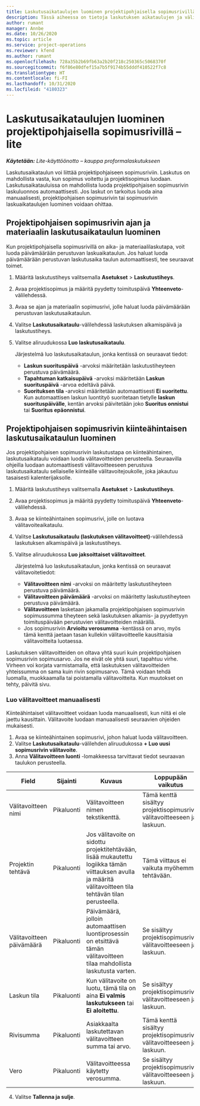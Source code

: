 ```yaml
---
title: Laskutusaikataulujen luominen projektipohjaisella sopimusrivillä – lite
description: Tässä aiheessa on tietoja laskutuksen aikataulujen ja välitavoitteiden luomisesta.
author: rumant
manager: Annbe
ms.date: 10/26/2020
ms.topic: article
ms.service: project-operations
ms.reviewer: kfend
ms.author: rumant
ms.openlocfilehash: 728a35b2b69fb63a2b20f218c250365c5068370f
ms.sourcegitcommit: f6f86e80dfef15a7b5f9174b55dddf410522f7c8
ms.translationtype: HT
ms.contentlocale: fi-FI
ms.lasthandoff: 10/31/2020
ms.locfileid: "4180323"
---
```

# <a name="create-invoice-schedules-on-a-project-based-contract-line---lite"></a>Laskutusaikataulujen luominen projektipohjaisella sopimusrivillä – lite

_**Käytetään:** Lite-käyttöönotto – kauppa proformalaskutukseen_

Laskutusaikataulun voi liittää projektipohjaiseen sopimusriviin. Laskutus on mahdollista vasta, kun sopimus voitettu ja projektisopimus luodaan. Laskutusaikatauluissa on mahdollista luoda projektipohjaisen sopimusrivin laskuluonnos automaattisesti. Jos laskut on tarkoitus luoda aina manuaalisesti, projektipohjaisen sopimusrivin tai sopimusrivin laskuaikataulujen luominen voidaan ohittaa.

## <a name="create-a-time-and-material-invoice-schedule-for-a-project-based-contract-line"></a>Projektipohjaisen sopimusrivin ajan ja materiaalin laskutusaikataulun luominen

Kun projektipohjaisella sopimusrivillä on aika- ja materiaalilaskutapa, voit luoda päivämäärään perustuvan laskuaikataulun. Jos haluat luoda päivämäärään perustuvan laskutusaika taulun automaattisesti, tee seuraavat toimet.

1. Määritä laskutustiheys valitsemalla **Asetukset** > **Laskutustiheys**.
2. Avaa projektisopimus ja määritä pyydetty toimituspäivä **Yhteenveto**-välilehdessä.
3. Avaa se ajan ja materiaalin sopimusrivi, jolle haluat luoda päivämäärään perustuvan laskutusaikataulun. 
4. Valitse **Laskutusaikataulu**-välilehdessä laskutuksen alkamispäivä ja laskutustiheys. 
5. Valitse aliruudukossa **Luo laskutusaikataulu**.

    Järjestelmä luo laskutusaikataulun, jonka kentissä on seuraavat tiedot:

    - **Laskun suorituspäivä** -arvoksi määritetään laskutustiheyteen perustuva päivämäärä.
    - **Tapahtuman katkaisupäivä** -arvoksi määritetään **Laskun suorituspäivä** -arvoa edeltävä päivä.
    - **Suorituksen tila** -arvoksi määritetään automaattisesti **Ei suoritettu**. Kun automaattisen laskun luontityö suoritetaan tietylle **laskun suorituspäivälle**, kentän arvoksi päivitetään joko **Suoritus onnistui** tai **Suoritus epäonnistui**.

## <a name="create-a-fixed-price-invoice-schedule-for-a-project-based-contract-line"></a>Projektipohjaisen sopimusrivin kiinteähintaisen laskutusaikataulun luominen

Jos projektipohjaisen sopimusrivin laskutustapa on kiinteähintainen, laskutusaikataulu voidaan luoda välitavoitteiden perusteella. Seuraavilla ohjeilla luodaan automaattisesti välitavoitteeseen perustuva laskutusaikataulu sellaiselle kiinteälle välitavoitejoukolle, joka jakautuu tasaisesti kalenterijaksolle.

1. Määritä laskutustiheys valitsemalla **Asetukset** > **Laskutustiheys**.
2. Avaa projektisopimus ja määritä pyydetty toimituspäivä **Yhteenveto**-välilehdessä.
3. Avaa se kiinteähintainen sopimusrivi, jolle on luotava välitavoiteaikataulu. 
4. Valitse **Laskutusaikataulu (laskutuksen välitavoitteet)**-välilehdessä laskutuksen alkamispäivä ja laskutustiheys. 
5. Valitse aliruudukossa **Luo jaksoittaiset välitavoitteet**.

    Järjestelmä luo laskutusaikataulun, jonka kentissä on seuraavat välitavoitetiedot:

    - **Välitavoitteen nimi** -arvoksi on määritetty laskutustiheyteen perustuva päivämäärä.
    - **Välitavoitteen päivämäärä** -arvoksi on määritetty laskutustiheyteen perustuva päivämäärä.
    - **Välitavoitteen** lasketaan jakamalla projektipohjaisen sopimusrivin sopimussumma tiheyteen sekä laskutuksen alkamis- ja pyydettyyn toimituspäivään perustuvien välitavoitteiden määrällä.
    - Jos sopimusrivin **Arvioitu verosumma** -kentässä on arvo, myös tämä kenttä jaetaan tasan kullekin välitavoitteelle kausittaisia välitavoitteita luotaessa.

Laskutuksen välitavoitteiden on oltava yhtä suuri kuin projektipohjaisen sopimusrivin sopimusarvo. Jos ne eivät ole yhtä suuri, tapahtuu virhe. Virheen voi korjata varmistamalla, että laskutuksen välitavoitteiden yhteissumma on sama kuin rivin sopimusarvo. Tämä voidaan tehdä luomalla, muokkaamalla tai poistamalla välitavoitteita. Kun muutokset on tehty, päivitä sivu.

### <a name="manually-create-milestones"></a>Luo välitavoitteet manuaalisesti

Kiinteähintaiset välitavoitteet voidaan luoda manuaalisesti, kun niitä ei ole jaettu kausittain. Välitavoite luodaan manuaalisesti seuraavien ohjeiden mukaisesti.

1. Avaa se kiinteähintainen sopimusrivi, johon haluat luoda välitavoitteen. 
2. Valitse **Laskutusaikataulu**-välilehden aliruudukossa **+ Luo uusi sopimusrivin välitavoite**.
3. Anna **Välitavoitteen luonti** -lomakkeessa tarvittavat tiedot seuraavan taulukon perusteella. 

| Field | Sijainti | Kuvaus | Loppupään vaikutus |
| --- | --- | --- | --- |
| Välitavoitteen nimi | Pikaluonti | Välitavoitteen nimen tekstikenttä. | Tämä kenttä sisältyy projektisopimusrivin välitavoitteeseen ja laskuun. |
| Projektin tehtävä | Pikaluonti | Jos välitavoite on sidottu projektitehtävään, lisää mukautettu logiikka tämän viittauksen avulla ja määritä välitavoitteen tila tehtävän tilan perusteella. | Tämä viittaus ei vaikuta myöhemmin tehtävään. |
| Välitavoitteen päivämäärä | Pikaluonti | Päivämäärä, jolloin automaattisen luontiprosessin on etsittävä tämän välitavoitteen tilaa mahdollista laskutusta varten. | Se sisältyy projektisopimusrivin välitavoitteeseen ja laskuun. |
| Laskun tila | Pikaluonti | Kun välitavoite on luotu, tämä tila on aina **Ei valmis laskutukseen** tai **Ei aloitettu**. | Se sisältyy projektisopimusrivin välitavoitteeseen ja laskuun. |
| Rivisumma | Pikaluonti | Asiakkaalta laskutettavan välitavoitteen summa tai arvo. | Tämä kenttä sisältyy projektisopimusrivin välitavoitteeseen ja laskuun. |
| Vero | Pikaluonti | Välitavoitteessa käytetty verosumma. | Se sisältyy projektisopimusrivin välitavoitteeseen ja laskuun. |

4. Valitse **Tallenna ja sulje**.
